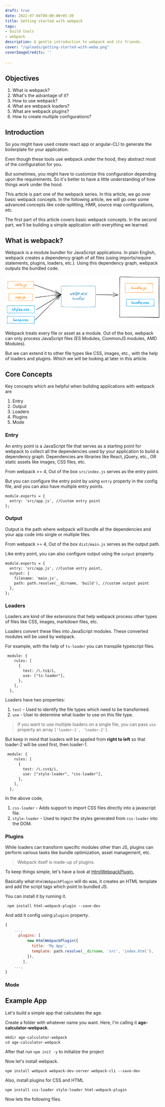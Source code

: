 ```yaml
---
draft: true
date: 2022-07-04T00:00:00+05:30
title: Getting started with webpack
tags:
- build tools
- webpack
description: A gentle introduction to webpack and its friends.
cover: "/uploads/getting-started-with-weba.png"
coverImageCredits: ''

---
```

## Objectives

1. What is webpack?
2. What's the advantage of it?
3. How to use webpack?
4. What are webpack loaders?
5. What are webpack plugins?
6. How to create multiple configurations?

## Introduction

So you might have used create react app or angular-CLI to generate the boilerplate for your application.

Even though these tools use webpack under the hood, they abstract most of the configuration for you.

But sometimes, you might have to customize this configuration depending upon the requirements. So it's better to have a little understanding of how things work under the hood.

This article is part one of the webpack series. In this article, we go over basic webpack concepts. In the following article, we will go over some advanced concepts like code-splitting, HMR, source map configurations, etc.

The first part of this article covers basic webpack concepts. In the second part, we'll be building a simple application with everything we learned.

## What is webpack?

Webpack is a module bundler for JavaScript applications. In plain English, webpack creates a dependency graph of all files (using imports/require statements, plugins, loaders, etc.). Using this dependency graph, webpack outputs the bundled code.

![Webpack key steps illustation - webpack for beginners](/uploads/webpackbundle.png "Webpack illustration")

Webpack treats every file or asset as a module. Out of the box, webpack can only process JavaScript files (ES Modules, CommonJS modules, AMD Modules).

But we can extend it to other file types like CSS, images, etc., with the help of loaders and plugins. Which we will be looking at later in this article.

## Core Concepts

Key concepts which are helpful when building applications with webpack are

1. Entry
2. Output
3. Loaders
4. Plugins
5. Mode

### Entry

An entry point is a JavaScript file that serves as a starting point for webpack to collect all the dependencies used by your application to build a dependency graph. Dependencies are libraries like React, jQuery, etc., OR static assets like images, CSS files, etc.

From webpack >= 4, Out of the box `src/index.js` serves as the entry point.

But you can configure the entry point by using `entry` property in the config file, and you can also have multiple entry points.

    module.exports = {
      entry: 'src/app.js', //Custom entry point
    };

### Output

Output is the path where webpack will bundle all the dependencies and your app code into single or multiple files.

From webpack >= 4, Out of the box `dist/main.js` serves as the output path.

Like entry point, you can also configure output using the `output` property.

    module.exports = {
      entry: 'src/app.js', //Custom entry point,
      output: {
        filename: 'main.js',
        path: path.resolve(__dirname, 'build'), //custom output point
      },
    };

### Loaders

Loaders are kind of like extensions that help webpack process other types of files like CSS, images, markdown files, etc.

Loaders convert these files into JavaScript modules. These converted modules will be used by webpack.

For example, with the help of `ts-loader` you can transpile typescript files.

     module: {
        rules: [
          {
            test: /\.ts$/i,
            use: ["ts-loader"],
          },
        ],
      },

Loaders have two properties:

1. `test` - Used to identify the file types which need to be transformed.
2. `use` - User to determine what loader to use on this file type.

> If you want to use multiple loaders on a single file, you can pass `use` property an array `['loader-1', 'loader-2']`.

But keep in mind that loaders will be applied from **right to left** so that loader-2 will be used first, then loader-1.

     module: {
        rules: [
          {
            test: /\.css$/i,
            use: ["style-loader", "css-loader"],
          },
        ],
      },

In the above code,

1. `css-loader` - Adds support to import CSS files directly into a javascript file.
2. `style-loader` - Used to inject the styles generated from `css-loader`  into the DOM.

### Plugins

While loaders can transform specific modules other than JS, plugins can perform various tasks like bundle optimization, asset management, etc.

> Webpack itself is made-up of plugins.

To keep things simple, let's have a look at [HtmlWebpackPlugin.](https://webpack.js.org/plugins/html-webpack-plugin/)

Basically what `HtmlWebpackPlugin` will do was, it creates an HTML template and add the script tags which point to bundled JS.

You can install it by running it.

     npm install html-webpack-plugin --save-dev

And add it config using `plugins` property.

```jsx
{
	...,
      plugins: [
          new HtmlWebpackPlugin({
            title: 'My App',
            template: path.resolve(__dirname, 'src', 'index.html'),
          }),
  		],   
    ...,
}
```

### Mode

## Example App

Let's build a simple app that calculates the age.

Create a folder with whatever name you want. Here, I'm calling it **age-calculator-webpack**.

    mkdir age-calculator-webpack
    cd age-calculator-webpack

After that run `npm init -y` to initialize the project

Now let's install webpack.

```shell
npm install webpack webpack-dev-server webpack-cli --save-dev
```

Also, install plugins for CSS and HTML

```shell
npm install css-loader style-loader html-webpack-plugin
```

Now lets the following files.